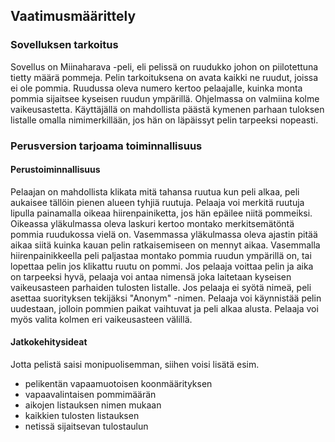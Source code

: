 ## Vaatimusmäärittely

### Sovelluksen tarkoitus
Sovellus on Miinaharava -peli, eli pelissä on ruudukko johon on piilotettuna tietty määrä pommeja. Pelin tarkoituksena on avata kaikki ne ruudut, joissa ei ole pommia. Ruudussa oleva numero kertoo pelaajalle, kuinka monta pommia sijaitsee kyseisen ruudun ympärillä. Ohjelmassa on valmiina kolme vaikeusastetta. Käyttäjällä on mahdollista päästä kymenen parhaan tuloksen listalle omalla nimimerkillään, jos hän on läpäissyt pelin tarpeeksi nopeasti.

### Perusversion tarjoama toiminnallisuus
#### Perustoiminnallisuus
Pelaajan on mahdollista klikata mitä tahansa ruutua kun peli alkaa, peli aukaisee tällöin pienen alueen tyhjiä ruutuja. Pelaaja voi merkitä ruutuja lipulla painamalla oikeaa hiirenpainiketta, jos hän epäilee niitä pommeiksi. Oikeassa yläkulmassa oleva laskuri kertoo montako merkitsemätöntä pommia ruudukossa vielä on. Vasemmassa yläkulmassa oleva ajastin pitää aikaa siitä kuinka kauan pelin ratkaisemiseen on mennyt aikaa. Vasemmalla hiirenpainikkeella peli paljastaa montako pommia ruudun ympärillä on, tai lopettaa pelin jos klikattu ruutu on pommi. Jos pelaaja voittaa pelin ja aika on tarpeeksi hyvä, pelaaja voi antaa nimensä joka laitetaan kyseisen vaikeusasteen parhaiden tulosten listalle. Jos pelaaja ei syötä nimeä, peli asettaa suorityksen tekijäksi "Anonym" -nimen. Pelaaja voi käynnistää pelin uudestaan, jolloin pommien paikat vaihtuvat ja peli alkaa alusta. Pelaaja voi myös valita kolmen eri vaikeusasteen välillä.

#### Jatkokehitysideat
Jotta pelistä saisi monipuolisemman, siihen voisi lisätä esim.
- pelikentän vapaamuotoisen koonmäärityksen
- vapaavalintaisen pommimäärän
- aikojen listauksen nimen mukaan
- kaikkien tulosten listauksen
- netissä sijaitsevan tulostaulun
